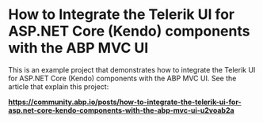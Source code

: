 # How to Integrate the Telerik UI for ASP.NET Core (Kendo) components with the ABP MVC UI

This is an example project that demonstrates how to integrate the Telerik UI for ASP.NET Core (Kendo) components with the ABP MVC UI. See the article that explain this project:

**https://community.abp.io/posts/how-to-integrate-the-telerik-ui-for-asp.net-core-kendo-components-with-the-abp-mvc-ui-u2voab2a**
